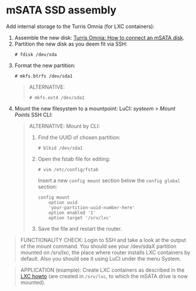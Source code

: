 # mSATA SSD assembly

Add internal storage to the Turris Omnia (for LXC containers):

1. Assemble the new disk:
[Turris Omnia: How to connect an mSATA disk][1].
2. Partition the new disk as you deem fit via SSH:
	```
	# fdisk /dev/sda
	```
3. Format the new partition:
	```
	# mkfs.btrfs /dev/sda1
	```
	> ALTERNATIVE:
	> ```
	> # mkfs.ext4 /dev/sda1
	> ```
4. Mount the new filesystem to a mountpoint: LuCI: _systeem > Mount Points_
	SSH CLI:
	> ALTERNATIVE: Mount by CLI:
	> 1. Find the UUID of chosen partition:
	>		```
	>		# blkid /dev/sda1
	>		```
	> 2. Open the fstab file for editing:
	>		```
	>		# vim /etc/config/fstab
	>		```
	>		Insert a new `config mount` section below the `config global` section:
	>
	>		```shell
	>		config mount
	>			option uuid
	>			'your-partition-uuid-number-here'
	>			option enabled '1'
	>			option target '/srv/lxc'
	>		```
	> 3. Save the file and restart the router.


> FUNCTIONALITY CHECK: Login to SSH and take a look at the output of the mount command. You should see your /dev/sdaX partition mounted on /srv/lxc, the place where router installs LXC containers by default. Also you should see it using LuCI under the menu System.

> APPLICATION (example): Create LXC containers as described in the [LXC howto][2] (are created in `/srv/lxc`, to which the mSATA drive is now mounted).


<!-- REFERENCES -->

[1]:https://www.youtube.com/watch?v=71_M2N3ga7s
[2]:https://www.turris.cz/doc/en/howto/lxc


<!-- NGREP ONELINERS

>>> Find the UUID of a block device or partition: # blkid /dev/sda<n>

-->

